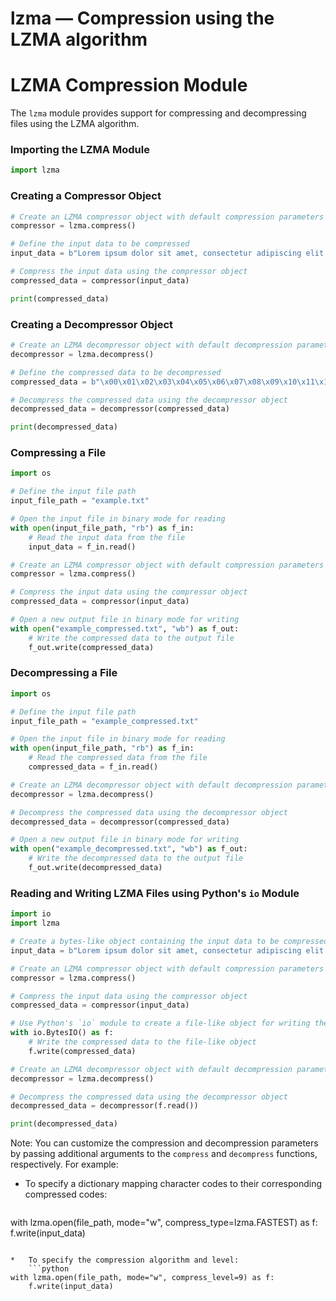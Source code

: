 # lzma — Compression using the LZMA algorithm

**LZMA Compression Module**
==========================

The `lzma` module provides support for compressing and decompressing files using the LZMA algorithm.

### Importing the LZMA Module
```python
import lzma
```

### Creating a Compressor Object
```python
# Create an LZMA compressor object with default compression parameters
compressor = lzma.compress()

# Define the input data to be compressed
input_data = b"Lorem ipsum dolor sit amet, consectetur adipiscing elit."

# Compress the input data using the compressor object
compressed_data = compressor(input_data)

print(compressed_data)
```

### Creating a Decompressor Object
```python
# Create an LZMA decompressor object with default decompression parameters
decompressor = lzma.decompress()

# Define the compressed data to be decompressed
compressed_data = b"\x00\x01\x02\x03\x04\x05\x06\x07\x08\x09\x10\x11\x12\x13\x14\x15"

# Decompress the compressed data using the decompressor object
decompressed_data = decompressor(compressed_data)

print(decompressed_data)
```

### Compressing a File
```python
import os

# Define the input file path
input_file_path = "example.txt"

# Open the input file in binary mode for reading
with open(input_file_path, "rb") as f_in:
    # Read the input data from the file
    input_data = f_in.read()

# Create an LZMA compressor object with default compression parameters
compressor = lzma.compress()

# Compress the input data using the compressor object
compressed_data = compressor(input_data)

# Open a new output file in binary mode for writing
with open("example_compressed.txt", "wb") as f_out:
    # Write the compressed data to the output file
    f_out.write(compressed_data)
```

### Decompressing a File
```python
import os

# Define the input file path
input_file_path = "example_compressed.txt"

# Open the input file in binary mode for reading
with open(input_file_path, "rb") as f_in:
    # Read the compressed data from the file
    compressed_data = f_in.read()

# Create an LZMA decompressor object with default decompression parameters
decompressor = lzma.decompress()

# Decompress the compressed data using the decompressor object
decompressed_data = decompressor(compressed_data)

# Open a new output file in binary mode for writing
with open("example_decompressed.txt", "wb") as f_out:
    # Write the decompressed data to the output file
    f_out.write(decompressed_data)
```

### Reading and Writing LZMA Files using Python's `io` Module
```python
import io
import lzma

# Create a bytes-like object containing the input data to be compressed
input_data = b"Lorem ipsum dolor sit amet, consectetur adipiscing elit."

# Create an LZMA compressor object with default compression parameters
compressor = lzma.compress()

# Compress the input data using the compressor object
compressed_data = compressor(input_data)

# Use Python's `io` module to create a file-like object for writing the compressed data
with io.BytesIO() as f:
    # Write the compressed data to the file-like object
    f.write(compressed_data)

# Create an LZMA decompressor object with default decompression parameters
decompressor = lzma.decompress()

# Decompress the compressed data using the decompressor object
decompressed_data = decompressor(f.read())

print(decompressed_data)
```

Note: You can customize the compression and decompression parameters by passing additional arguments to the `compress` and `decompress` functions, respectively. For example:

*   To specify a dictionary mapping character codes to their corresponding compressed codes:
    ```python
with lzma.open(file_path, mode="w", compress_type=lzma.FASTEST) as f:
    f.write(input_data)
```

*   To specify the compression algorithm and level:
    ```python
with lzma.open(file_path, mode="w", compress_level=9) as f:
    f.write(input_data)
```
